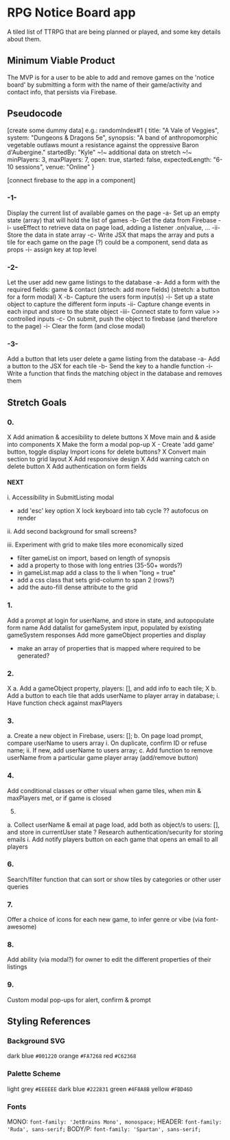 # RPG Notice Board app
A tiled list of TTRPG that are being planned or played, and some key details about them.

## Minimum Viable Product
The MVP is for a user to be able to add and remove games on the 'notice board' by submitting a form with the name of their game/activity and contact info, that persists via Firebase.

## Pseudocode
[create some dummy data]
e.g.:
  randomIndex#1 {
    title: "A Vale of Veggies",
    system: "Dungeons & Dragons 5e",
    synopsis: "A band of anthropomorphic vegetable outlaws mount a resistance against the oppressive Baron d'Aubergine."
    startedBy: "Kyle"
  ~!~ additional data on stretch ~!~
    minPlayers: 3,
    maxPlayers: 7,
    open: true,
    started: false,
    expectedLength: "6-10 sessions",
    venue: "Online"
  }

[connect firebase to the app in a component]

### -1-
Display the current list of available games on the page
  -a-
  Set up an empty state (array) that will hold the list of games
  -b-
  Get the data from Firebase
    -i-
    useEffect to retrieve data on page load, adding a listener .on(value, ...
    -ii-
    Store the data in state array
  -c-
  Write JSX that maps the array and puts a tile for each game on the page
    (?) could be a component, send data as props
    -i- assign key at top level

### -2- 
Let the user add new game listings to the database
  -a-
  Add a form with the required fields:
    game & contact
    (strtech: add more fields)
    (stretch: a button for a form modal) X
  -b-
  Capture the users form input(s)
    -i-
    Set up a state object to capture the different form inputs
    -ii-
    Capture change events in each input and store to the state object
    -iii-
    Connect state to form value >> controlled inputs
  -c-
  On submit, push the object to firebase (and therefore to the page)
    -i-
    Clear the form (and close modal)

### -3-
Add a button that lets user delete a game listing from the database
  -a-
  Add a button to the JSX for each tile
  -b-
  Send the key to a handle function
    -i- Write a function that finds the matching object in the database and removes them

## Stretch Goals

### 0.
X Add animation & accesibility to delete buttons
X Move main and & aside into components
X Make the form a modal pop-up
X - Create 'add game' button, toggle display
Import icons for delete buttons?
X Convert main section to grid layout
X Add responsive design
X Add warning catch on delete button
X Add authentication on form fields

#### NEXT
i. Accessibility in SubmitListing modal
  - add 'esc' key option
  X lock keyboard into tab cycle ?? autofocus on render
  
ii. Add second background for small screens?

iii. Experiment with grid to make tiles more economically sized
  - filter gameList on import, based on length of synopsis
  - add a property to those with long entries (35-50+ words?)
  - in gameList.map add a class to the li when "long = true"
  - add a css class that sets grid-column to span 2 (rows?)
  - add the auto-fill dense attribute to the grid

### 1.
Add a prompt at login for userName, and store in state, and autopopulate form name
Add datalist for gameSystem input, populated by existing gameSystem responses
Add more gameObject properties and display
  - make an array of properties that is mapped where required to be generated?

### 2.
X a.  Add a gameObject property, players: [], and add info to each tile;
X b.  Add a button to each tile that adds userName to player array in database;
    i. Have function check against maxPlayers

### 3.
a. Create a new object in Firebase, users: [];
b. On page load prompt, compare userName to users array
  i. On duplicate, confirm ID or refuse name;
  ii. If new, add userName to users array;
c. Add function to remove userName from a particular game player array (add/remove button)

### 4.
Add conditional classes or other visual when game tiles, when min & maxPlayers met, or if game is closed

5.
a. Collect userName & email at page load, add both as object/s to users: [], and store in currentUser state
  ? Research authentication/security for storing emails
  i. Add notify players button on each game that opens an email to all players

### 6.
Search/filter function that can sort or show tiles by categories or other user queries

### 7.
Offer a choice of icons for each new game, to infer genre or vibe (via font-awesome)

### 8.
Add ability (via modal?) for owner to edit the different properties of their listings

### 9.
Custom modal pop-ups for alert, confirm & prompt

## Styling References

### Background SVG
dark blue `#001220`
orange `#FA7268`
red `#C62368`

### Palette Scheme
light grey `#EEEEEE`
dark blue `#222831`
green `#4F8A8B`
yellow `#FBD46D`

### Fonts
MONO: `font-family: 'JetBrains Mono', monospace;`
HEADER: `font-family: 'Ruda', sans-serif;`
BODY/P: `font-family: 'Spartan', sans-serif;`

